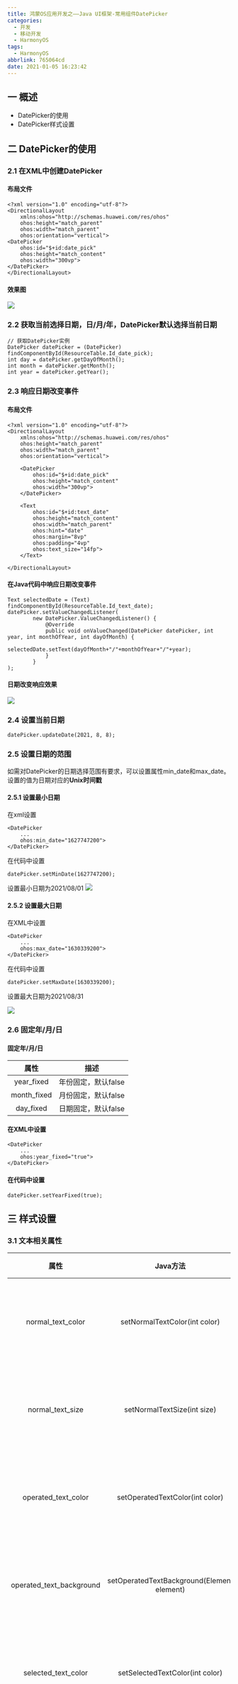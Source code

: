 ```yaml
---
title: 鸿蒙OS应用开发之——Java UI框架-常用组件DatePicker
categories:
  - 开发
  - 移动开发
  - HarmonyOS
tags:
  - HarmonyOS
abbrlink: 765064cd
date: 2021-01-05 16:23:42
---
```

## 一 概述

* DatePicker的使用
* DatePicker样式设置

<!--more-->

## 二 DatePicker的使用

### 2.1 在XML中创建DatePicker

#### 布局文件

```
<?xml version="1.0" encoding="utf-8"?>
<DirectionalLayout
    xmlns:ohos="http://schemas.huawei.com/res/ohos"
    ohos:height="match_parent"
    ohos:width="match_parent"
    ohos:orientation="vertical">
<DatePicker
    ohos:id="$+id:date_pick"
    ohos:height="match_content"
    ohos:width="300vp">
</DatePicker>
</DirectionalLayout>
```
#### 效果图
![][1]

### 2.2 获取当前选择日期，日/月/年，DatePicker默认选择当前日期

```
// 获取DatePicker实例
DatePicker datePicker = (DatePicker) findComponentById(ResourceTable.Id_date_pick);
int day = datePicker.getDayOfMonth();
int month = datePicker.getMonth();
int year = datePicker.getYear();
```

### 2.3 响应日期改变事件

#### 布局文件

```
<?xml version="1.0" encoding="utf-8"?>
<DirectionalLayout
    xmlns:ohos="http://schemas.huawei.com/res/ohos"
    ohos:height="match_parent"
    ohos:width="match_parent"
    ohos:orientation="vertical">

    <DatePicker
        ohos:id="$+id:date_pick"
        ohos:height="match_content"
        ohos:width="300vp">
    </DatePicker>

    <Text
        ohos:id="$+id:text_date"
        ohos:height="match_content"
        ohos:width="match_parent"
        ohos:hint="date"
        ohos:margin="8vp"
        ohos:padding="4vp"
        ohos:text_size="14fp">
    </Text>

</DirectionalLayout>
```

#### 在Java代码中响应日期改变事件

```
Text selectedDate = (Text) findComponentById(ResourceTable.Id_text_date);
datePicker.setValueChangedListener(
        new DatePicker.ValueChangedListener() {
            @Override
            public void onValueChanged(DatePicker datePicker, int year, int monthOfYear, int dayOfMonth) {
                selectedDate.setText(dayOfMonth+"/"+monthOfYear+"/"+year);
            }
        }
);
```

#### 日期改变响应效果
![][2]

### 2.4 设置当前日期

```
datePicker.updateDate(2021, 8, 8);
```

### 2.5 设置日期的范围

如需对DatePicker的日期选择范围有要求，可以设置属性min_date和max_date。设置的值为日期对应的**Unix时间戳**

#### 2.5.1 设置最小日期

在xml设置

```
<DatePicker
    ...
    ohos:min_date="1627747200">
</DatePicker>
```

在代码中设置

```
datePicker.setMinDate(1627747200);
```

设置最小日期为2021/08/01
![][3]

#### 2.5.2 设置最大日期

在XML中设置

```
<DatePicker
    ...
    ohos:max_date="1630339200">
</DatePicker>
```

在代码中设置

```
datePicker.setMaxDate(1630339200);
```

设置最大日期为2021/08/31

![][4]

### 2.6 固定年/月/日

####  固定年/月/日

|  **属性**   |      **描述**       |
| :---------: | :-----------------: |
| year_fixed  | 年份固定，默认false |
| month_fixed | 月份固定，默认false |
|  day_fixed  | 日期固定，默认false |

#### 在XML中设置

```
<DatePicker
    ...
    ohos:year_fixed="true">
</DatePicker>
```

#### 在代码中设置

```
datePicker.setYearFixed(true);
```

## 三 样式设置

### 3.1 文本相关属性

|         **属性**         |                **Java方法**                |     **描述**     |
| :----------------------: | :----------------------------------------: | :--------------: |
|    normal_text_color     |       setNormalTextColor(int color)        | 待选项的字体颜色 |
|     normal_text_size     |        setNormalTextSize(int size)         | 待选项的字体大小 |
|   operated_text_color    |      setOperatedTextColor(int color)       | 操作项的字体颜色 |
| operated_text_background | setOperatedTextBackground(Element element) | 操作项的文本背景 |
|   selected_text_color    |      setSelectedTextColor(int color)       | 已选项的字体颜色 |
|    selected_text_size    |       setSelectedTextSize(int size)        | 已选项的字体大小 |
| selected_text_background | setSelectedTextBackground(Element element) | 已选项的文本背景 |

#### 3.1.1 设置待选项的字体大小和颜色

在XML中设置

```
<DatePicker
    ...
    ohos:normal_text_color="#00FFFF"
    ohos:normal_text_size="20fp">
</DatePicker>
```

效果图
![][5]
#### 3.1.2 设置已选项的字体大小和颜色

在XML中设置

```
<DatePicker
    ...
    ohos:selected_text_color="#00FFFF"
    ohos:selected_text_size="20fp">
</DatePicker>
```

在代码中设置

```
datePicker.setSelectedTextSize(40);
datePicker.setSelectedTextColor(new Color(Color.getIntColor("#FFA500")));
```

效果图

![][6]

#### 3.1.3 设置操作项的字体颜色

在XML中设置

```
<DatePicker
    ...
    ohos:operated_text_color="#00FFFF">
</DatePicker>
```

在代码中设置

```
datePicker.setOperatedTextColor(new Color(Color.getIntColor("#00FFFF")));
```

效果图

![][7]

### 3.2 设置DatePicker中所选文本边距与普通文本边距的比例

#### 在XML中设置

```
<DatePicker
    ...
    ohos:selected_normal_text_margin_ratio="10">
</DatePicker>
```

#### 在代码中设置

```
datePicker.setSelectedNormalTextMarginRatio(10.0f)
```
#### 效果图
![][8]

### 3.3 设置滚轮绕行

#### 在XML中设置：

```
<DatePicker
    ...
    ohos:wheel_mode_enabled="true">
</DatePicker>
```

#### 在代码中设置

```
datePicker.setWheelModeEnabled(true);
```
#### 效果图
![][9]
### 3.4 设置选中日期的上下边框
#### 在XML中设置

```
<DatePicker
    ...
    ohos:top_line_element="#9370DB"
    ohos:bottom_line_element="#9370DB">
</DatePicker>
```

#### 在代码中设置

```
ShapeElement shape = new ShapeElement();
shape.setShape(ShapeElement.RECTANGLE);
shape.setRgbColor(RgbColor.fromArgbInt(0xFF9370DB));
datePicker.setDisplayedLinesElements(shape,shape);
```
#### 效果图
![][10]

### 3.5 设置着色器颜色

#### 在XML中设置

```
<DatePicker
    ...
    ohos:shader_color="gray">
</DatePicker>
```

#### 在代码中设置

```
datePicker.setShaderColor(new Color(Color.getIntColor("#00CED1")));
```
#### 效果图
![][11]



[1]:https://cdn.jsdelivr.net/gh/PGzxc/CDN@master/blog-hmos/hmos-datepicker-default.gif
[2]:https://cdn.jsdelivr.net/gh/PGzxc/CDN@master/blog-hmos/hmos-datepicker-valuechange.gif
[3]:https://cdn.jsdelivr.net/gh/PGzxc/CDN@master/blog-hmos/hmos-datepicker-mindate.gif
[4]:https://cdn.jsdelivr.net/gh/PGzxc/CDN@master/blog-hmos/hmos-datepicker-maxdate.gif
[5]:https://cdn.jsdelivr.net/gh/PGzxc/CDN@master/blog-hmos/hmos-datepicker-text-color-size.gif
[6]:https://cdn.jsdelivr.net/gh/PGzxc/CDN@master/blog-hmos/hmos-datepicker-select-size-color.gif
[7]:https://cdn.jsdelivr.net/gh/PGzxc/CDN@master/blog-hmos/hmos-datepicker-operate-color.gif
[8]:https://cdn.jsdelivr.net/gh/PGzxc/CDN@master/blog-hmos/hmos-datepicker-operate-color.gif
[9]:https://cdn.jsdelivr.net/gh/PGzxc/CDN@master/blog-hmos/hmos-datepicker-wheel-mode.gif
[10]:https://cdn.jsdelivr.net/gh/PGzxc/CDN@master/blog-hmos/hmos-datepicker-top-bottom-line.gif
[11]:https://cdn.jsdelivr.net/gh/PGzxc/CDN@master/blog-hmos/hmos-datepicker-shader-color.gif